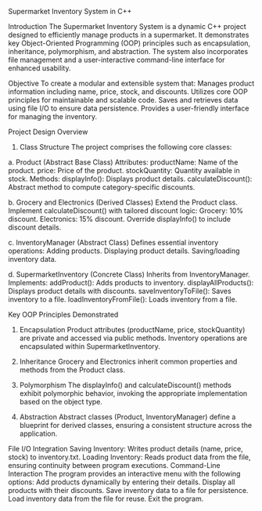 Supermarket Inventory System in C++

Introduction
The Supermarket Inventory System is a dynamic C++ project designed to efficiently manage products in a supermarket. It demonstrates key Object-Oriented Programming (OOP) principles such as encapsulation, inheritance, polymorphism, and abstraction. The system also incorporates file management and a user-interactive command-line interface for enhanced usability.

Objective
To create a modular and extensible system that:
Manages product information including name, price, stock, and discounts.
Utilizes core OOP principles for maintainable and scalable code.
Saves and retrieves data using file I/O to ensure data persistence.
Provides a user-friendly interface for managing the inventory.

Project Design Overview
1. Class Structure
The project comprises the following core classes:

a. Product (Abstract Base Class)
Attributes:
productName: Name of the product.
price: Price of the product.
stockQuantity: Quantity available in stock.
Methods:
displayInfo(): Displays product details.
calculateDiscount(): Abstract method to compute category-specific discounts.

b. Grocery and Electronics (Derived Classes)
Extend the Product class.
Implement calculateDiscount() with tailored discount logic:
Grocery: 10% discount.
Electronics: 15% discount.
Override displayInfo() to include discount details.

c. InventoryManager (Abstract Class)
Defines essential inventory operations:
Adding products.
Displaying product details.
Saving/loading inventory data.

d. SupermarketInventory (Concrete Class)
Inherits from InventoryManager.
Implements:
addProduct(): Adds products to inventory.
displayAllProducts(): Displays product details with discounts.
saveInventoryToFile(): Saves inventory to a file.
loadInventoryFromFile(): Loads inventory from a file.

Key OOP Principles Demonstrated
1. Encapsulation
Product attributes (productName, price, stockQuantity) are private and accessed via public methods.
Inventory operations are encapsulated within SupermarketInventory.

2. Inheritance
Grocery and Electronics inherit common properties and methods from the Product class.

3. Polymorphism
The displayInfo() and calculateDiscount() methods exhibit polymorphic behavior, invoking the appropriate implementation based on the object type.

4. Abstraction
Abstract classes (Product, InventoryManager) define a blueprint for derived classes, ensuring a consistent structure across the application.

File I/O Integration
Saving Inventory: Writes product details (name, price, stock) to inventory.txt.
Loading Inventory: Reads product data from the file, ensuring continuity between program executions.
Command-Line Interaction
The program provides an interactive menu with the following options:
Add products dynamically by entering their details.
Display all products with their discounts.
Save inventory data to a file for persistence.
Load inventory data from the file for reuse.
Exit the program.
